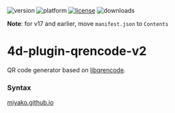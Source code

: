![version](https://img.shields.io/badge/version-17%2B-3E8B93)
![platform](https://img.shields.io/static/v1?label=platform&message=mac-intel%20|%20mac-arm%20|%20win-64&color=blue)
[![license](https://img.shields.io/github/license/miyako/4d-plugin-qrencode-v2)](LICENSE)
![downloads](https://img.shields.io/github/downloads/miyako/4d-plugin-qrencode-v2/total)

**Note**: for v17 and earlier, move `manifest.json` to `Contents`

# 4d-plugin-qrencode-v2
QR code generator based on [libqrencode](https://fukuchi.org/works/qrencode/).

### Syntax

[miyako.github.io](https://miyako.github.io/2019/10/11/4d-plugin-qrencode.html)
